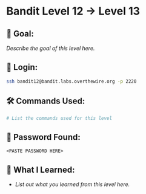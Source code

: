 # Bandit Level 12 → Level 13

## 🧠 Goal:
_Describe the goal of this level here._

## 🔐 Login:
```bash
ssh bandit12@bandit.labs.overthewire.org -p 2220
```

## 🛠️ Commands Used:
```bash
# List the commands used for this level
```

## 🧾 Password Found:
`<PASTE PASSWORD HERE>`

## 📘 What I Learned:
- _List out what you learned from this level here._
